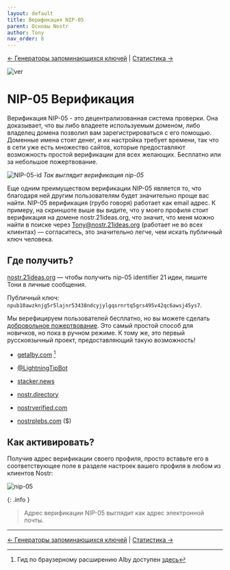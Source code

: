 ```yaml
---
layout: default
title: Верификация NIP-05
parent: Основы Nostr
author: Tony
nav_order: 8
---
```


[← Генераторы запоминающихся ключей](https://nostr.21ideas.org/docs/basics/vanity_address.html) | [Статистика →](https://nostr.21ideas.org/docs/basics/stats.html)

![ver](https://cdn.discordapp.com/attachments/1082203170979205172/1082246755871105024/Tony_HODLer_Blueprint_of_a_purple_stamp-like_check-mark_Leonard_9daabd7c-f68f-4062-9798-158c32d0429a.png)

# NIP-05 Верификация

Верификация NIP-05 - это децентрализованная система проверки. Она доказывает, что вы либо владеете используемым доменом, либо владелец домена позволил вам зарегистрироваться с его помощью. Доменные имена стоят денег, и их настройка требует времени, так что в сети уже есть множество сайтов, которые предоставляют возможность простой верификации для всех желающих. Бесплатно или за небольшое пожертвование.

![NIP-05-id](https://nostr.build/i/nostr.build_d1f14bbcf7c4daa116695003aa6162370897eb2747d7377e015ecf790186f448.jpeg)
*Так выглядит верификация nip-05*

Еще одним преимуществом верификации NIP-05 является то, что благодаря ней другим пользователям будет значительно проще вас найти. NIP-05 верификация (грубо говоря) работает как email адрес. К примеру, на скриншоте выше вы видите, что у моего профиля стоит верификация на домене nostr.21ideas.org, что значит, что меня можно найти в поиске через Tony@nostr.21ideas.org (работает не во всех клиентах) — согласитесь, это значительно легче, чем искать публичный ключ человека.

## Где получить?

[nostr.21ideas.org](https://nostr.21ideas.org/) — чтобы получить nip-05 identifier 21 идеи, пишите Тони в личные сообщения. 

Публичный ключ: `npub10awzknjg5r5lajnr53438ndcyjylgqsrnrtq5grs495v42qc6awsj45ys7`. 

Мы верефицируем пользователей бесплатно, но вы можете сделать [добровольное пожертвование](https://nostr.21ideas.org/docs/support.html). Это самый простой способ для новичков, но пока в ручном режиме. К тому же, это первый русскоязычный проект, предоставляющий такую возможность!

* [getalby.com](https://getalby.com/) [^1]

* [@LightningTipBot](@LightningTipBot)

* [stacker.news](https://stacker.news/)

* [nostr.directory](https://nostr.directory/)

* [nostrverified.com](https://nostrverified.com/)

* [nostrplebs.com](https://nostrplebs.com/) ($)

## Как активировать?

Получив адрес верификации своего профиля, просто вставьте его в соответствующее поле в разделе настроек вашего профиля в любом из клиентов Nostr:

![nip-05](https://nostr.build/i/nostr.build_edcf28a4620eb925f1f838192b8e43f2ee16c4c452ce63e74a87fbec64ea3575.png)

{: .info }
> Адрес верификации NIP-05 выглядит как адрес электронной почты.


***

[^1]: Гид по браузерному расширению Alby доступен [здесь](https://nostr.21ideas.org/docs/guides/Alby.html)

[← Генераторы запоминающихся ключей](https://nostr.21ideas.org/docs/basics/vanity_address.html) | [Статистика →](https://nostr.21ideas.org/docs/basics/stats.html)
